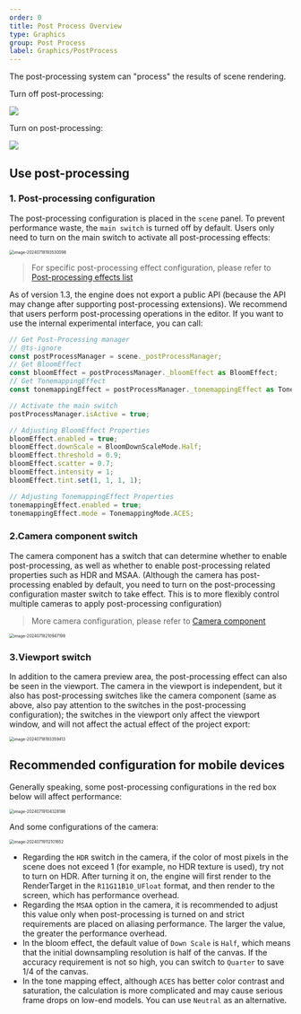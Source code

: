 ```yaml
---
order: 0
title: Post Process Overview
type: Graphics
group: Post Process
label: Graphics/PostProcess
---
```


The post-processing system can "process" the results of scene rendering.

Turn off post-processing:

![](https://gw.alipayobjects.com/zos/OasisHub/3a50ed18-c2d4-4b33-a4e6-af79f2c273f8/2024-07-18%25252018.08.30.gif)

Turn on post-processing:

![](https://gw.alipayobjects.com/zos/OasisHub/4bd5f985-1b82-4aca-b6fa-fd521aab8f57/2024-07-18%25252018.15.30.gif)

## Use post-processing

### 1. Post-processing configuration

The post-processing configuration is placed in the `scene` panel. To prevent performance waste, the `main switch` is turned off by default. Users only need to turn on the main switch to activate all post-processing effects:

<img src="https://gw.alipayobjects.com/zos/OasisHub/50f6a2aa-0463-4b66-b54e-edff71187077/image-20240718193530098.png" alt="image-20240718193530098" style="zoom:50%;" />

> For specific post-processing effect configuration, please refer to [Post-processing effects list](/en/docs/graphics-postProcess-effects)

As of version 1.3, the engine does not export a public API (because the API may change after supporting post-processing extensions). We recommend that users perform post-processing operations in the editor. If you want to use the internal experimental interface, you can call:

```typescript
// Get Post-Processing manager
// @ts-ignore
const postProcessManager = scene._postProcessManager;
// Get BloomEffect
const bloomEffect = postProcessManager._bloomEffect as BloomEffect;
// Get TonemappingEffect
const tonemappingEffect = postProcessManager._tonemappingEffect as TonemappingEffect;

// Activate the main switch
postProcessManager.isActive = true;

// Adjusting BloomEffect Properties
bloomEffect.enabled = true;
bloomEffect.downScale = BloomDownScaleMode.Half;
bloomEffect.threshold = 0.9;
bloomEffect.scatter = 0.7;
bloomEffect.intensity = 1;
bloomEffect.tint.set(1, 1, 1, 1);

// Adjusting TonemappingEffect Properties
tonemappingEffect.enabled = true;
tonemappingEffect.mode = TonemappingMode.ACES;
```

### 2.Camera component switch

The camera component has a switch that can determine whether to enable post-processing, as well as whether to enable post-processing related properties such as HDR and MSAA. (Although the camera has post-processing enabled by default, you need to turn on the post-processing configuration master switch to take effect. This is to more flexibly control multiple cameras to apply post-processing configuration)

> More camera configuration, please refer to [Camera component](/en/docs/graphics-camera-component)

<img src="https://gw.alipayobjects.com/zos/OasisHub/3232935d-a765-4da4-b08e-021aac61458e/image-20240718210947199.png" alt="image-20240718210947199" style="zoom:50%;" />

### 3.Viewport switch

In addition to the camera preview area, the post-processing effect can also be seen in the viewport. The camera in the viewport is independent, but it also has post-processing switches like the camera component (same as above, also pay attention to the switches in the post-processing configuration); the switches in the viewport only affect the viewport window, and will not affect the actual effect of the project export:

<img src="https://gw.alipayobjects.com/zos/OasisHub/f9f13d02-931f-4638-af91-4a007007c99f/image-20240718193359413.png" alt="image-20240718193359413" style="zoom:50%;" />

## Recommended configuration for mobile devices

Generally speaking, some post-processing configurations in the red box below will affect performance:

 <img src="https://gw.alipayobjects.com/zos/OasisHub/7e5e272c-fc1e-45cd-92b0-a687c58826c7/image-20240719104328198.png" alt="image-20240719104328198" style="zoom:50%;" />

And some configurations of the camera:

<img src="https://gw.alipayobjects.com/zos/OasisHub/5d96cd31-2e12-43eb-8493-f8751e40eb82/image-20240719112101652.png" alt="image-20240719112101652" style="zoom:50%;" />

- Regarding the `HDR` switch in the camera, if the color of most pixels in the scene does not exceed 1 (for example, no HDR texture is used), try not to turn on HDR. After turning it on, the engine will first render to the RenderTarget in the `R11G11B10_UFloat` format, and then render to the screen, which has performance overhead.
- Regarding the `MSAA` option in the camera, it is recommended to adjust this value only when post-processing is turned on and strict requirements are placed on aliasing performance. The larger the value, the greater the performance overhead.
- In the bloom effect, the default value of `Down Scale` is `Half`, which means that the initial downsampling resolution is half of the canvas. If the accuracy requirement is not so high, you can switch to `Quarter` to save 1/4 of the canvas.
- In the tone mapping effect, although `ACES` has better color contrast and saturation, the calculation is more complicated and may cause serious frame drops on low-end models. You can use `Neutral` as an alternative.
